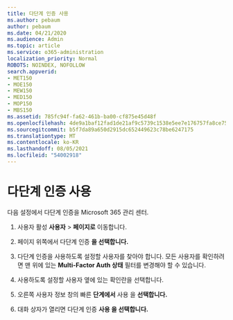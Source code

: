 ```yaml
---
title: 다단계 인증 사용
ms.author: pebaum
author: pebaum
ms.date: 04/21/2020
ms.audience: Admin
ms.topic: article
ms.service: o365-administration
localization_priority: Normal
ROBOTS: NOINDEX, NOFOLLOW
search.appverid:
- MET150
- MOE150
- MEW150
- MED150
- MOP150
- MBS150
ms.assetid: 785fc94f-fa62-461b-ba00-cf875e45d48f
ms.openlocfilehash: 4de9a1baf12fad1de21af9c5739c1538e5ee7e176757fa8ce7586aa3a7f2b71f
ms.sourcegitcommit: b5f7da89a650d2915dc652449623c78be6247175
ms.translationtype: MT
ms.contentlocale: ko-KR
ms.lasthandoff: 08/05/2021
ms.locfileid: "54002918"
---
```

# <a name="enable-multi-factor-authentication"></a>다단계 인증 사용

다음 설정에서 다단계 인증을 Microsoft 365 관리 센터.

1. 사용자 활성 **사용자** \> **페이지로** 이동합니다.
    
2. 페이지 위쪽에서 다단계 인증 **을 선택합니다.** 
    
3. 다단계 인증을 사용하도록 설정할 사용자를 찾아야 합니다. 모든 사용자를 확인하려면 맨 위에 있는 **Multi-Factor Auth 상태** 필터를 변경해야 할 수 있습니다.
    
4. 사용하도록 설정할 사용자 옆에 있는 확인란을 선택합니다.
    
5.  오른쪽 사용자 정보 창의 빠른 **단계에서** 사용 을 **선택합니다.** 
    
6. 대화 상자가 열리면 다단계 인증 **사용 을 선택합니다.** 
    

